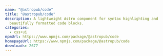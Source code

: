 ```yaml
---
name: "@astropub/code"
title: "@astropub/code"
description: A lightweight Astro component for syntax highlighting and rendering
  beautifully formatted code blocks.
categories:
  - css+ui
npmUrl: https://www.npmjs.com/package/@astropub/code
homepageUrl: https://www.npmjs.com/package/@astropub/code
downloads: 2677
---
```

